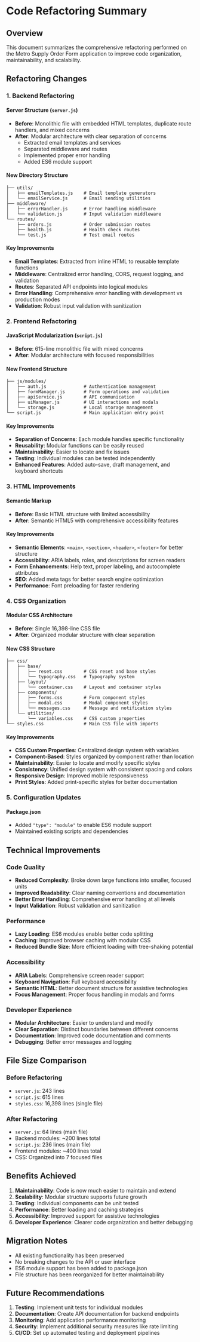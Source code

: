 # Code Refactoring Summary

## Overview
This document summarizes the comprehensive refactoring performed on the Metro Supply Order Form application to improve code organization, maintainability, and scalability.

## Refactoring Changes

### 1. Backend Refactoring

#### Server Structure (`server.js`)
- **Before**: Monolithic file with embedded HTML templates, duplicate route handlers, and mixed concerns
- **After**: Modular architecture with clear separation of concerns
  - Extracted email templates and services
  - Separated middleware and routes
  - Implemented proper error handling
  - Added ES6 module support

#### New Directory Structure
```
├── utils/
│   ├── emailTemplates.js    # Email template generators
│   └── emailService.js      # Email sending utilities
├── middleware/
│   ├── errorHandler.js      # Error handling middleware
│   └── validation.js        # Input validation middleware
└── routes/
    ├── orders.js            # Order submission routes
    ├── health.js            # Health check routes
    └── test.js              # Test email routes
```

#### Key Improvements
- **Email Templates**: Extracted from inline HTML to reusable template functions
- **Middleware**: Centralized error handling, CORS, request logging, and validation
- **Routes**: Separated API endpoints into logical modules
- **Error Handling**: Comprehensive error handling with development vs production modes
- **Validation**: Robust input validation with sanitization

### 2. Frontend Refactoring

#### JavaScript Modularization (`script.js`)
- **Before**: 615-line monolithic file with mixed concerns
- **After**: Modular architecture with focused responsibilities

#### New Frontend Structure
```
├── js/modules/
│   ├── auth.js              # Authentication management
│   ├── formManager.js       # Form operations and validation
│   ├── apiService.js        # API communication
│   ├── uiManager.js         # UI interactions and modals
│   └── storage.js           # Local storage management
└── script.js                # Main application entry point
```

#### Key Improvements
- **Separation of Concerns**: Each module handles specific functionality
- **Reusability**: Modular functions can be easily reused
- **Maintainability**: Easier to locate and fix issues
- **Testing**: Individual modules can be tested independently
- **Enhanced Features**: Added auto-save, draft management, and keyboard shortcuts

### 3. HTML Improvements

#### Semantic Markup
- **Before**: Basic HTML structure with limited accessibility
- **After**: Semantic HTML5 with comprehensive accessibility features

#### Key Improvements
- **Semantic Elements**: `<main>`, `<section>`, `<header>`, `<footer>` for better structure
- **Accessibility**: ARIA labels, roles, and descriptions for screen readers
- **Form Enhancements**: Help text, proper labeling, and autocomplete attributes
- **SEO**: Added meta tags for better search engine optimization
- **Performance**: Font preloading for faster rendering

### 4. CSS Organization

#### Modular CSS Architecture
- **Before**: Single 16,398-line CSS file
- **After**: Organized modular structure with clear separation

#### New CSS Structure
```
├── css/
│   ├── base/
│   │   ├── reset.css        # CSS reset and base styles
│   │   └── typography.css   # Typography system
│   ├── layout/
│   │   └── container.css    # Layout and container styles
│   ├── components/
│   │   ├── forms.css        # Form component styles
│   │   ├── modal.css        # Modal component styles
│   │   └── messages.css     # Message and notification styles
│   └── utilities/
│       └── variables.css    # CSS custom properties
└── styles.css               # Main CSS file with imports
```

#### Key Improvements
- **CSS Custom Properties**: Centralized design system with variables
- **Component-Based**: Styles organized by component rather than location
- **Maintainability**: Easier to locate and modify specific styles
- **Consistency**: Unified design system with consistent spacing and colors
- **Responsive Design**: Improved mobile responsiveness
- **Print Styles**: Added print-specific styles for better documentation

### 5. Configuration Updates

#### Package.json
- Added `"type": "module"` to enable ES6 module support
- Maintained existing scripts and dependencies

## Technical Improvements

### Code Quality
- **Reduced Complexity**: Broke down large functions into smaller, focused units
- **Improved Readability**: Clear naming conventions and documentation
- **Better Error Handling**: Comprehensive error handling at all levels
- **Input Validation**: Robust validation and sanitization

### Performance
- **Lazy Loading**: ES6 modules enable better code splitting
- **Caching**: Improved browser caching with modular CSS
- **Reduced Bundle Size**: More efficient loading with tree-shaking potential

### Accessibility
- **ARIA Labels**: Comprehensive screen reader support
- **Keyboard Navigation**: Full keyboard accessibility
- **Semantic HTML**: Better document structure for assistive technologies
- **Focus Management**: Proper focus handling in modals and forms

### Developer Experience
- **Modular Architecture**: Easier to understand and modify
- **Clear Separation**: Distinct boundaries between different concerns
- **Documentation**: Improved code documentation and comments
- **Debugging**: Better error messages and logging

## File Size Comparison

### Before Refactoring
- `server.js`: 243 lines
- `script.js`: 615 lines
- `styles.css`: 16,398 lines (single file)

### After Refactoring
- `server.js`: 64 lines (main file)
- Backend modules: ~200 lines total
- `script.js`: 236 lines (main file)
- Frontend modules: ~400 lines total
- CSS: Organized into 7 focused files

## Benefits Achieved

1. **Maintainability**: Code is now much easier to maintain and extend
2. **Scalability**: Modular structure supports future growth
3. **Testing**: Individual components can be unit tested
4. **Performance**: Better loading and caching strategies
5. **Accessibility**: Improved support for assistive technologies
6. **Developer Experience**: Clearer code organization and better debugging

## Migration Notes

- All existing functionality has been preserved
- No breaking changes to the API or user interface
- ES6 module support has been added to package.json
- File structure has been reorganized for better maintainability

## Future Recommendations

1. **Testing**: Implement unit tests for individual modules
2. **Documentation**: Create API documentation for backend endpoints
3. **Monitoring**: Add application performance monitoring
4. **Security**: Implement additional security measures like rate limiting
5. **CI/CD**: Set up automated testing and deployment pipelines